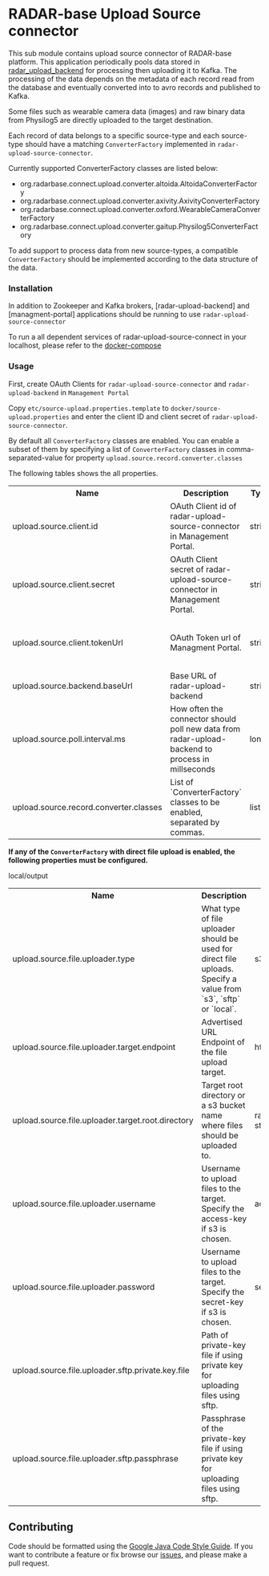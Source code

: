 # RADAR-base Upload Source connector
This sub module contains upload source connector of RADAR-base platform. This application periodically pools data stored in [radar_upload_backend](../radar-upload-backend) for processing then uploading it to Kafka. The processing of the data depends on the metadata of each record read from the database and eventually converted into to avro records and published to Kafka.

Some files such as wearable camera data (images) and raw binary data from Physilog5 are directly uploaded to the target destination.

Each record of data belongs to a specific source-type and each source-type should have a matching `ConverterFactory` implemented in `radar-upload-source-connector`.

Currently supported ConverterFactory classes are listed below:
- org.radarbase.connect.upload.converter.altoida.AltoidaConverterFactory
- org.radarbase.connect.upload.converter.axivity.AxivityConverterFactory
- org.radarbase.connect.upload.converter.oxford.WearableCameraConverterFactory
- org.radarbase.connect.upload.converter.gaitup.Physilog5ConverterFactory

To add support to process data from new source-types, a compatible `ConverterFactory` should be implemented according to the data structure of the data.


### Installation

In addition to Zookeeper and Kafka brokers, [radar-upload-backend] and [managment-portal] applications should be running to use `radar-upload-source-connector`

To run a all dependent services of radar-upload-source-connect in your localhost, please refer to the [docker-compose](../docker-compose.yml)
 
### Usage

First, create OAuth Clients for `radar-upload-source-connector` and `radar-upload-backend` in `Management Portal`


Copy `etc/source-upload.properties.template` to `docker/source-upload.properties` and enter
the client ID and client secret of `radar-upload-source-connector`.
 
By default all `ConverterFactory` classes are enabled. You can enable a subset of them by specifying a list of `ConverterFactory` classes  in comma-separated-value for property `upload.source.record.converter.classes`

The following tables shows the all properties.

<table class="data-table"><tbody>
<tr>
<th>Name</th>
<th>Description</th>
<th>Type</th>
<th>Default</th>
<th>Valid Values</th>
<th>Importance</th>
</tr>
<tr>

<td>upload.source.client.id</td></td><td>OAuth Client id of radar-upload-source-connector in Management Portal.</td></td><td>string</td></td><td>radar-upload-connector-client</td></td><td></td></td><td>high</td></td></tr>
<tr>
<td>upload.source.client.secret</td></td><td>OAuth Client secret of radar-upload-source-connector in Management Portal.</td></td><td>string</td></td><td></td></td><td></td></td><td>high</td></td></tr>
<tr>
<td>upload.source.client.tokenUrl</td></td><td>OAuth Token url of Managment Portal.</td></td><td>string</td></td><td>http://managementportal-app:8080/managementportal/oauth/token</td></td><td>Resolvable URL of Managmemnt portal plus /oauth/token</td></td><td>low</td></td></tr>
<tr>
<td>upload.source.backend.baseUrl</td></td><td>Base URL of radar-upload-backend</td></td><td>string</td></td><td>http://radar-upload-connect-backend:8085/radar-upload/</td></td><td></td></td><td>low</td></td></tr>
<tr>
<td>upload.source.poll.interval.ms</td></td><td>How often the connector should poll new data from radar-upload-backend to process in millseconds </td></td><td>long</td></td><td>60000</td></td><td></td></td><td>high</td></td></tr>
<tr>
<td>upload.source.record.converter.classes</td></td><td>List of `ConverterFactory` classes to be enabled, separated by commas.</td></td><td>list</td></td><td></td></td><td></td></td><td>high</td></td></tr>
<tr>
</tbody></table>

**If any of the `ConverterFactory` with direct file upload is enabled, the following properties must be configured.** 
<table class="data-table"><tbody>
<tr>
<th>Name</th>
<th>Description</th>
<th>s3</th>
<th>sftp</th>
<th>local</th>
</tr>
<tr>
<td>upload.source.file.uploader.type</td></td><td>What type of file uploader should be used for direct file uploads. Specify a value from `s3`, `sftp` or `local`. </td></td><td>s3</td></td><td>sftp</td></td>local</tr>
<tr>
<td>upload.source.file.uploader.target.endpoint</td></td><td>Advertised URL Endpoint of the file upload target.</td></td><td>http://minio:9000/</td></td><td>sftp://localhost:22/</td></td><td>file://</td></td></tr>
<tr>
<td>upload.source.file.uploader.target.root.directory</td></td><td>Target root directory or a s3 bucket name where files should be uploaded to.</td></td><td>radar-output-storage</td></td><td>/output</td></td>/output</tr>
<tr>
<td>upload.source.file.uploader.username</td></td><td>Username to upload files to the target. Specify the access-key if s3 is chosen.</td></td><td>access-key</td></td><td>sftp username</td></td><td></td></td></tr>
<tr>
<td>upload.source.file.uploader.password</td></td><td>Username to upload files to the target. Specify the secret-key if s3 is chosen.</td></td><td>secret-key</td></td><td>sftp password</td></td><td></td></td></tr>
<tr>
<td>upload.source.file.uploader.sftp.private.key.file</td></td><td>Path of private-key file if using private key for uploading files using sftp.</td></td><td></td></td><td>/etc/upload-upload-source-connect/ssh-privatekey</td></td><td></td></tr>
<tr>
<td>upload.source.file.uploader.sftp.passphrase</td></td><td>Passphrase of the private-key file if using private key for uploading files using sftp.</td></td><td></td></td><td>passphrase for private-key</td></td><td></td></tr>
<tr>
</tbody></table>


## Contributing

Code should be formatted using the [Google Java Code Style Guide](https://google.github.io/styleguide/javaguide.html).
If you want to contribute a feature or fix browse our [issues](https://github.com/RADAR-base/radar-upload-source-connector/issues), and please make a pull request.
